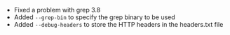  * Fixed a problem with grep 3.8
 * Added ```--grep-bin``` to specify the grep binary to be used
 * Added ```--debug-headers``` to store the HTTP headers in the headers.txt file
